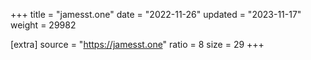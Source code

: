 +++
title = "jamesst.one"
date = "2022-11-26"
updated = "2023-11-17"
weight = 29982

[extra]
source = "https://jamesst.one"
ratio = 8
size = 29
+++
